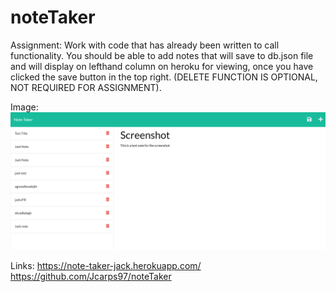 # noteTaker

Assignment: 
Work with code that has already been written to call functionality. You should be able to add notes that will save to db.json file and will display on lefthand column on heroku for viewing, once you have clicked the save button in the top right. (DELETE FUNCTION IS OPTIONAL, NOT REQUIRED FOR ASSIGNMENT).


Image:
<img src="./assets/screenshot.png"></img>





Links:
https://note-taker-jack.herokuapp.com/
https://github.com/Jcarps97/noteTaker
